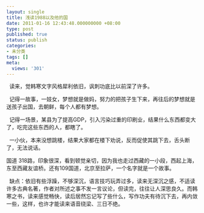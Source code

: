 ```yaml
---
layout: single
title: 浅读1988以及他的国
date: 2011-01-16 12:43:48.000000000 +08:00
type: post
published: true
status: publish
categories:
- 未分类
tags: []
meta:
  views: '301'
---
```

<p>&#160; 读来，觉韩寒文字风格犀利依旧，讽刺功底比以前深了许多。</p>
<p>&#160; 记得一故事，一妓女，梦想就是做妈，努力的把孩子生下来，再往后的梦想就是送孩子出国，去朝鲜，每个人都有梦想。</p>
<p>&#160; 记得一场景，某县为了提高GDP，引入污染过重的印刷业，结果什么东西都变大了，吃完这些东西的人，都瞎了。</p>
<p>&#160; 一小伙，本来没想跳楼，结果大家都在楼下劝说，反而促使其跳下去，舌头断了，无法说话。</p>
<p> 国道 318路，印象很深，看到顿觉亲切，因为我也走过西藏的一小段，西起上海，东至西藏友谊桥。还有109国道，北京至拉萨，一个名字就是一个故事。</p>
<p>&#160; 缺点：依旧有些浮躁，不够深沉，语言技巧玩弄过多，读来无深沉之感，不适读许多古典名著，作者对所述之事不发一言议论，但读完，往往让人深思良久。而韩寒之书，读来感觉畅快，读后居然忘记写了些什么，写作功夫有待沉下去，再内敛一些，这样，也许才能读来语音绕梁、三日不绝。</p>
